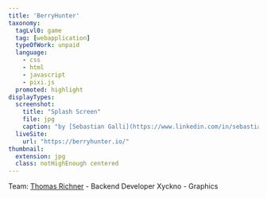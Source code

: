 ```yaml
---
title: 'BerryHunter'
taxonomy:
  tagLvl0: game
  tag: [webapplication]
  typeOfWork: unpaid
  language:
    - css
    - html
    - javascript
    - pixi.js
  promoted: highlight
displayTypes:
  screenshot:
    title: "Splash Screen"
    file: jpg
    caption: "by [Sebastian Galli](https://www.linkedin.com/in/sebastian-galli-936438122/)"
  liveSite:
    url: "https://berryhunter.io/"
thumbnail:
  extension: jpg
  class: notHighEnough centered
---
```


Team:
[Thomas Richner](trichner.ch) - Backend Developer
Xyckno - Graphics
